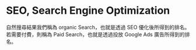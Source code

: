 # SEO,  Search Engine Optimization

自然搜尋結果我們稱為 organic Search，也就是透過 SEO 優化後所得到的排名。若需要付費，則稱為 Paid Search，也就是透過投放 Google Ads 廣告所得到的排名。